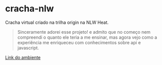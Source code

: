 # cracha-nlw
Cracha virtual criado na trilha origin na NLW Heat.

>Sinceramente adorei esse projeto! e admito que no começo nem compreendi o quanto ele teria a me ensinar, mas agora vejo como a experiência me enriqueceu com conhecimentos sobre api e javascript.

[Link do ambiente](https://bert0ccidev.github.io/cracha-nlw/)
